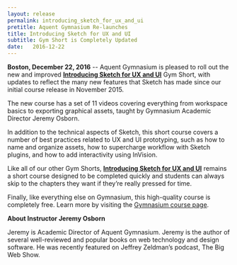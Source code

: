 ```yaml
---
layout: release
permalink: introducing_sketch_for_ux_and_ui
pretitle: Aquent Gymnasium Re-launches
title: Introducing Sketch for UX and UI
subtitle: Gym Short is Completely Updated
date:   2016-12-22
---
```


**Boston, December 22, 2016** -- Aquent Gymnasium is pleased to roll out the new and improved [**Introducing Sketch for UX and UI**](https://thegymnasium.com/courses/GYM/005/0/about) Gym Short, with updates to reflect the many new features that Sketch has made since our initial course release in November 2015.

The new course has a set of 11 videos covering everything from workspace basics to exporting graphical assets, taught by Gymnasium Academic Director Jeremy Osborn.

In addition to the technical aspects of Sketch, this short course covers a number of best practices related to UX and UI prototyping, such as how to name and organize assets, how to supercharge workflow with Sketch plugins, and how to add interactivity using InVision.

Like all of our other Gym Shorts, [**Introducing Sketch for UX and UI**](https://thegymnasium.com/courses/GYM/005/0/about)
remains a short course designed to be completed quickly and students can always skip to the chapters they want if they’re really pressed for time.

Finally, like everything else on Gymnasium, this high-quality course is completely free. Learn more by visiting the [Gymnasium course page](https://thegymnasium.com/courses/GYM/005/0/about).

**About Instructor Jeremy Osborn**

Jeremy is Academic Director of Aquent Gymnasium. Jeremy is the author of several well-reviewed and popular books on web technology and design software. He was recently featured on Jeffrey Zeldman’s podcast, The Big Web Show.
